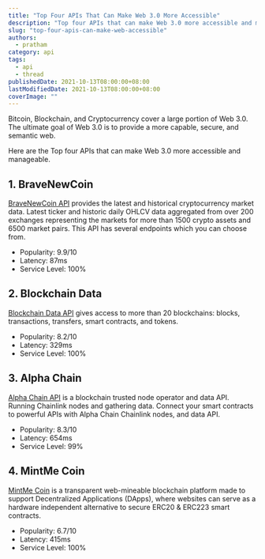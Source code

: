 ```yaml
---
title: "Top Four APIs That Can Make Web 3.0 More Accessible"
description: "Top four APIs that can make Web 3.0 more accessible and manageable."
slug: "top-four-apis-can-make-web-accessible"
authors:
  - pratham
category: api
tags:
  - api
  - thread
publishedDate: 2021-10-13T08:00:00+08:00
lastModifiedDate: 2021-10-13T08:00:00+08:00
coverImage: ""
---
```


<Lead>
  Bitcoin, Blockchain, and Cryptocurrency cover a large portion of Web 3.0. The ultimate goal of Web 3.0 is to provide a more capable, secure, and semantic web.

  Here are the Top four APIs that can make Web 3.0 more accessible and manageable.
</Lead>

## 1. BraveNewCoin

[BraveNewCoin API](https://rapidapi.com/BraveNewCoin/api/bravenewcoin/?utm_source=RapidAPI.com/guides&utm_medium=DevRel&utm_campaign=DevRel) provides the latest and historical cryptocurrency market data. Latest ticker and historic daily OHLCV data aggregated from over 200 exchanges representing the markets for more than 1500 crypto assets and 6500 market pairs. This API has several endpoints which you can choose from.

- Popularity: 9.9/10
- Latency: 87ms
- Service Level: 100%

## 2. Blockchain Data

[Blockchain Data API](https://rapidapi.com/bitquery-bitquery-default/api/blockchain-data/?utm_source=RapidAPI.com/guides&utm_medium=DevRel&utm_campaign=DevRel) gives access to more than 20 blockchains: blocks, transactions, transfers, smart contracts, and tokens.

- Popularity: 8.2/10
- Latency: 329ms
- Service Level: 100%

## 3. Alpha Chain

[Alpha Chain API](https://rapidapi.com/alpha-chain1-alpha-chain-default/api/alpha-chain2/?utm_source=RapidAPI.com/guides&utm_medium=DevRel&utm_campaign=DevRel) is a blockchain trusted node operator and data API. Running Chainlink nodes and gathering data. Connect your smart contracts to powerful APIs with Alpha Chain Chainlink nodes, and data API.

- Popularity: 8.3/10
- Latency: 654ms
- Service Level: 99%

## 4. MintMe Coin

[MintMe Coin](https://rapidapi.com/webchain/api/mintme-com-coin/?utm_source=RapidAPI.com/guides&utm_medium=DevRel&utm_campaign=DevRel) is a transparent web-mineable blockchain platform made to support Decentralized Applications (DApps), where websites can serve as a hardware independent alternative to secure ERC20 & ERC223 smart contracts.

- Popularity: 6.7/10
- Latency: 415ms
- Service Level: 100%
